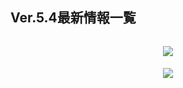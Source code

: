## Ver.5.4最新情報一覧
<img src="">
<p style="white-space: pre-wrap; min-height: 1.5em; text-align: center;"><img src="https://sdk.hoyoverse.com/upload/ann/2025/02/11/3c2968e215da805c4376bd6482c3f92f_5130508664234873895.jpg" href="" style="vertical-align:middle;"></p><p style="white-space: pre-wrap; min-height: 1.5em; text-align: center;"><img src="https://sdk.hoyoverse.com/upload/ann/2025/02/11/13a74b9425bcbb0eb040b1d79162f0b7_6572498899511020495.jpg" href="" style="vertical-align:middle;"></p>
